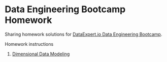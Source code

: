# Data Engineering Bootcamp Homework

Sharing homework solutions for [DataExpert.io Data Engineering Bootcamp](https://github.com/DataExpert-io/data-engineer-handbook/blob/main/bootcamp/introduction.md).

Homework instructions
1. [Dimensional Data Modeling](https://github.com/DataExpert-io/data-engineer-handbook/blob/main/bootcamp/materials/1-dimensional-data-modeling/homework/homework.md)
